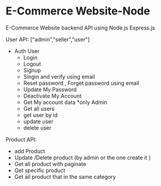 # E-Commerce Website-Node
E-Commerce Website backend API using Node.js Express.js

User API: ["admin","seller","user"]
* Auth User
  - Login
  - Logout
  - Signup
  - Singin and verify using email
  - Reset password , Forget password using email
  - Update My Password 
  - Deactivate My Account
  - Get My account data
*only Admin
  - Get all users
  - get user by id
  - update user
  - delete user

Product API:
- add Product
- Update /Delete product (by admin or the one create it )
- Get all product with paginate
- Get specific product 
- Get all product that in the same category
